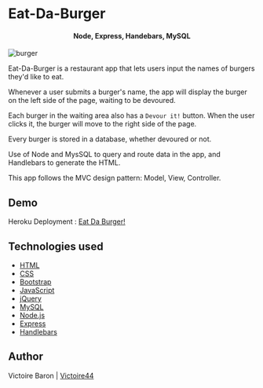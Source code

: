# Eat-Da-Burger

<h4 align="center">Node, Express, Handebars, MySQL</h4>


![burger](public/assets/img/burger.gif)


Eat-Da-Burger is a restaurant app that lets users input the names of burgers they'd like to eat.

Whenever a user submits a burger's name, the app will display the burger on the left side of the page, waiting to be devoured.

Each burger in the waiting area also has a `Devour it!` button. When the user clicks it, the burger will move to the right side of the page.

Every burger is stored in a database, whether devoured or not.

Use of Node and MysSQL to query and route data in the app, and Handlebars to generate the HTML.

This app follows the MVC design pattern: Model, View, Controller.
## Demo

Heroku Deployment : [Eat Da Burger!](https://burger-vb.herokuapp.com)

## Technologies used

- [HTML](https://developer.mozilla.org/en-US/docs/Web/HTML)
- [CSS](https://developer.mozilla.org/en-US/docs/Web/CSS)
- [Bootstrap](https://getbootstrap.com/)
- [JavaScript](https://developer.mozilla.org/en-US/docs/Web/JavaScript)
- [jQuery](https://jquery.com/)
- [MySQL](https://www.mysql.com/)
- [Node.js](https://nodejs.org/en/)<br>
- [Express](https://www.npmjs.com/package/express)
- [Handlebars](https://www.npmjs.com/package/handlebars)

## Author

Victoire Baron | [Victoire44](https://github.com/Victoire44)
